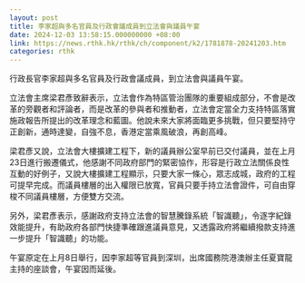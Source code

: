 ```yaml
---
layout: post
title: 李家超與多名官員及行政會議成員到立法會與議員午宴
date: 2024-12-03 13:58:15.000000000 +08:00
link: https://news.rthk.hk/rthk/ch/component/k2/1781878-20241203.htm
categories: rthk
---
```


行政長官李家超與多名官員及行政會議成員，到立法會與議員午宴。

立法會主席梁君彥致辭表示，立法會作為特區管治團隊的重要組成部分，不會是改革的旁觀者和評論者，而是改革的參與者和推動者，立法會定當全力支持特區落實施政報告所提出的改革理念和藍圖。他說未來大家將面臨更多挑戰，但只要堅持守正創新，通時達變，自強不息，香港定當乘風破浪，再創高峰。

梁君彥又說，立法會大樓擴建工程下，新的議員辦公室早前已交付議員，並在上月23日進行搬遷儀式，他感謝不同政府部門的緊密協作，形容是行政立法關係良性互動的好例子，又說大樓擴建工程顯示，只要大家一條心，眾志成城，政府的工程可提早完成。而議員樓層的出入權限已放寬，官員只要手持立法會證件，可自由穿梭不同議員樓層，方便雙方交流。

另外，梁君彥表示，感謝政府支持立法會的智慧騰錄系統「智識聽」，令逐字紀錄效能提升，有助政府各部門快捷準確跟進議員意見，又透露政府將繼續撥款支持進一步提升「智識聽」的功能。

午宴原定在上月8日舉行，因李家超等官員到深圳，出席國務院港澳辦主任夏寶龍主持的座談會，午宴因而延後。
